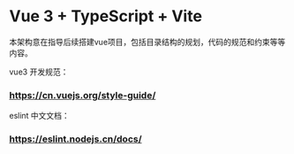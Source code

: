 # Vue 3 + TypeScript + Vite

本架构意在指导后续搭建vue项目，包括目录结构的规划，代码的规范和约束等等内容。

vue3 开发规范：

### https://cn.vuejs.org/style-guide/

eslint 中文文档：
### https://eslint.nodejs.cn/docs/